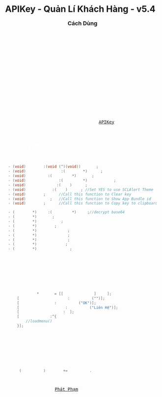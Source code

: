 # APIKey - Quản Lí Khách Hàng - v5.4
<p align="center">
  <font size="4">
    <b>Cách Dùng</b>
  </font>
</p>
<div style="background-color: #; color: #ffffff; padding: 10px; border-radius: 5px;">
<pre>

## Cài đặt
Tải về Folder .zip của APIKey tại mục Release
## Server
Đăng kí tài khoản, tạo package tại [APIKey](https://v3.ppapikey.xyz)
Link Cài đặt cấu hình [APIKey](https://raw.githubusercontent.com/pp7803/APIKey/main/AppConfig/ppapikey.mobileconfig)
## APIKey Method
```Objective-C
- (void) loading:(void (^)(void))execute;
- (void) setPackageToken:(NSString*) token;
- (void) setOKText:(NSString *) oktext;
- (void) setContactText:(NSString *) contacttext;
- (void) setENLanguage:(BOOL) value;
- (void) setSCLTheme:(BOOL) value; //Set YES to use SCLAlert Theme
- (void) exitKey;      //Call this function to Clear key
- (void) showBundle;   //Call this function to Show App Bundle id
- (void) copyKey;      //Call this function to Copy key to clipboard

- (NSString*) tb64:(NSString *) text;//decrypt base64
- (NSString*) getKey;
- (NSString*) getTimeKey;
- (NSString*) getUDID;
- (NSString*) getDeviceName;
- (NSString*) getiOSVersion;
- (NSString*) getAppVersion;
- (NSString*) getAppBundle;
- (NSString*) checkJailbreak;

```
## Example
```Objective-C
    PPAPIKey *APIKey = [[PPAPIKey alloc] init];
    [APIKey setPackageToken:NSSENCRYPT("")]; 
    [APIKey setOKText:NSSENCRYPT("OK")];
    [APIKey setContactText:NSSENCRYPT("Liên Hệ")];
    [APIKey setENLanguage:NO];
    [APIKey loading:^{
        //loadmenu()
    }];
```
## Tại Makefile của dự án Theos
```Objective-C
    $(TWEAK_NAME)_LDFLAGS+= libAPIKey.a
```
##Tác Giả
Tạo bởi [Phát Phạm](https://t.me/pdp7803).

